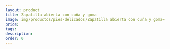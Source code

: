 ```yaml
---
layout: product
title: Zapatilla abierta con cuña y goma
image: img/productos/pies-delicados/Zapatilla abierta con cuña y goma=.webp
price: 
tags: 
description: 
order: 0
---
```

